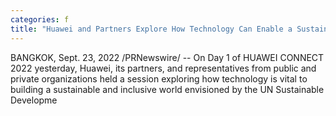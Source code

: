 ```yaml
---
categories: f
title: "Huawei and Partners Explore How Technology Can Enable a Sustainable Future at HUAWEI CONNECT 2022 Bangkok"
---
```

BANGKOK, Sept. 23, 2022 /PRNewswire/ -- On Day 1 of HUAWEI CONNECT 2022 yesterday, Huawei, its partners, and representatives from public and private organizations held a session exploring how technology is vital to building a sustainable and inclusive world envisioned by the UN Sustainable Developme